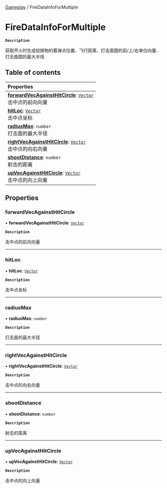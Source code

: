 [Gameplay](../modules/Gameplay.Gameplay.md) / FireDataInfoForMultiple

# FireDataInfoForMultiple <Badge type="tip" text="Class" /> 

**`Description`**

获取开火时生成投掷物的着弹点位置、飞行距离、打击面圆的前/上/右单位向量、打击面圆的最大半径

## Table of contents

| Properties |
| :-----|
| **[forwardVecAgainstHitCircle](Gameplay.FireDataInfoForMultiple.md#forwardvecagainsthitcircle)**: [`Vector`](Type.Vector.md) <br> 击中点的前向向量|
| **[hitLoc](Gameplay.FireDataInfoForMultiple.md#hitloc)**: [`Vector`](Type.Vector.md) <br> 击中点坐标|
| **[radiusMax](Gameplay.FireDataInfoForMultiple.md#radiusmax)**: `number` <br> 打击面的最大半径|
| **[rightVecAgainstHitCircle](Gameplay.FireDataInfoForMultiple.md#rightvecagainsthitcircle)**: [`Vector`](Type.Vector.md) <br> 击中点的向右向量|
| **[shootDistance](Gameplay.FireDataInfoForMultiple.md#shootdistance)**: `number` <br> 射击的距离|
| **[upVecAgainstHitCircle](Gameplay.FireDataInfoForMultiple.md#upvecagainsthitcircle)**: [`Vector`](Type.Vector.md) <br> 击中点的向上向量|

## Properties

### forwardVecAgainstHitCircle  

• **forwardVecAgainstHitCircle**: [`Vector`](Type.Vector.md)

**`Description`**

击中点的前向向量

___

### hitLoc  

• **hitLoc**: [`Vector`](Type.Vector.md)

**`Description`**

击中点坐标

___

### radiusMax  

• **radiusMax**: `number`

**`Description`**

打击面的最大半径

___

### rightVecAgainstHitCircle  

• **rightVecAgainstHitCircle**: [`Vector`](Type.Vector.md)

**`Description`**

击中点的向右向量

___

### shootDistance  

• **shootDistance**: `number`

**`Description`**

射击的距离

___

### upVecAgainstHitCircle  

• **upVecAgainstHitCircle**: [`Vector`](Type.Vector.md)

**`Description`**

击中点的向上向量
